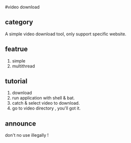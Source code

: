 #video download

## category
A simple video download tool, only support specific website.

## featrue
1. simple
2. multithread

## tutorial
1. download
2. run application with shell & bat.
3. catch & select video to download.
4. go to video directory , you'll got it.

## announce
don't no use illegally !
